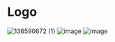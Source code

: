 # Logo
![136590672 (1)](https://github.com/MicTec-Tel/Logo/assets/93947784/fe5b75e8-13c7-49cb-981c-ad75bc1a1b39)
![image](https://github.com/MicTecTel/Logo/assets/93947784/392638e2-ffd3-46e7-8869-92ea951931e3)
![image](https://github.com/MicTecTel/Logo/assets/93947784/06552633-12f6-42cd-ad5b-de5bd0ef7d9c)
